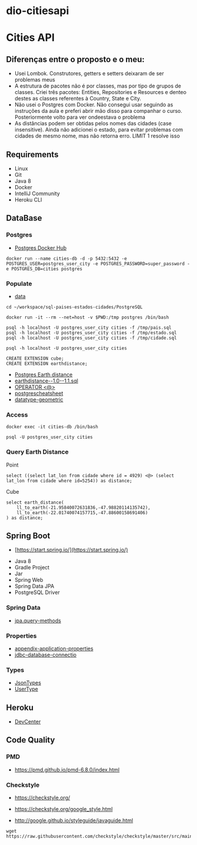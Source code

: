 # dio-citiesapi
# Cities API

<h2>Diferenças entre o proposto e o meu:</h2>

* Usei Lombok. Construtores, getters e setters deixaram de ser problemas meus
* A estrutura de pacotes não é por classes, mas por tipo de grupos de classes. Criei três pacotes: Entities, Repositories e Resources e denteo destes as classes referentes à Country, State e City.
* Não usei o Postgres com Docker. Não consegui usar seguindo as instruções da aula e preferi abrir mão disso para companhar o curso. Posteriormente volto para ver ondeestava o problema
* As distâncias podem ser obtidas pelos nomes das cidades (case insensitive). Ainda não adicionei o estado, para evitar problemas com cidades de mesmo nome, mas não retorna erro. LIMIT 1 resolve isso

## Requirements

* Linux
* Git
* Java 8
* Docker
* IntelliJ Community
* Heroku CLI

## DataBase

### Postgres

* [Postgres Docker Hub](https://hub.docker.com/_/postgres)

```shell script
docker run --name cities-db -d -p 5432:5432 -e POSTGRES_USER=postgres_user_city -e POSTGRES_PASSWORD=super_password -e POSTGRES_DB=cities postgres
```

### Populate

* [data](https://github.com/chinnonsantos/sql-paises-estados-cidades/tree/master/PostgreSQL)

```shell script
cd ~/workspace/sql-paises-estados-cidades/PostgreSQL

docker run -it --rm --net=host -v $PWD:/tmp postgres /bin/bash

psql -h localhost -U postgres_user_city cities -f /tmp/pais.sql
psql -h localhost -U postgres_user_city cities -f /tmp/estado.sql
psql -h localhost -U postgres_user_city cities -f /tmp/cidade.sql

psql -h localhost -U postgres_user_city cities

CREATE EXTENSION cube; 
CREATE EXTENSION earthdistance;
```

* [Postgres Earth distance](https://www.postgresql.org/docs/current/earthdistance.html)
* [earthdistance--1.0--1.1.sql](https://github.com/postgres/postgres/blob/master/contrib/earthdistance/earthdistance--1.0--1.1.sql)
* [OPERATOR <@>](https://github.com/postgres/postgres/blob/master/contrib/earthdistance/earthdistance--1.1.sql)
* [postgrescheatsheet](https://postgrescheatsheet.com/#/tables)
* [datatype-geometric](https://www.postgresql.org/docs/current/datatype-geometric.html)

### Access

```shell script
docker exec -it cities-db /bin/bash

psql -U postgres_user_city cities
```

### Query Earth Distance

Point
```roomsql
select ((select lat_lon from cidade where id = 4929) <@> (select lat_lon from cidade where id=5254)) as distance;
```

Cube
```roomsql
select earth_distance(
    ll_to_earth(-21.95840072631836,-47.98820114135742), 
    ll_to_earth(-22.01740074157715,-47.88600158691406)
) as distance;
```

## Spring Boot

* [https://start.spring.io/](https://start.spring.io/)

+ Java 8
+ Gradle Project
+ Jar
+ Spring Web
+ Spring Data JPA
+ PostgreSQL Driver

### Spring Data

* [jpa.query-methods](https://docs.spring.io/spring-data/jpa/docs/current/reference/html/#jpa.query-methods)

### Properties

* [appendix-application-properties](https://docs.spring.io/spring-boot/docs/current/reference/html/appendix-application-properties.html)
* [jdbc-database-connectio](https://www.codejava.net/java-se/jdbc/jdbc-database-connection-url-for-common-databases)

### Types

* [JsonTypes](https://github.com/vladmihalcea/hibernate-types)
* [UserType](https://docs.jboss.org/hibernate/orm/3.5/api/org/hibernate/usertype/UserType.html)

## Heroku

* [DevCenter](https://devcenter.heroku.com/articles/getting-started-with-gradle-on-heroku)

## Code Quality

### PMD

+ https://pmd.github.io/pmd-6.8.0/index.html

### Checkstyle

+ https://checkstyle.org/

+ https://checkstyle.org/google_style.html

+ http://google.github.io/styleguide/javaguide.html

```shell script
wget https://raw.githubusercontent.com/checkstyle/checkstyle/master/src/main/resources/google_checks.xml
```

